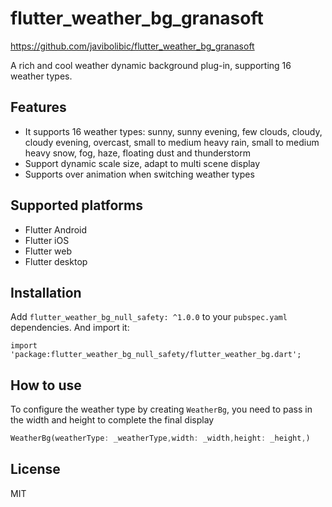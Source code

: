 # flutter_weather_bg_granasoft
https://github.com/javibolibic/flutter_weather_bg_granasoft


A rich and cool weather dynamic background plug-in, supporting 16 weather types.


## Features 

- It supports 16 weather types: sunny, sunny evening, few clouds, cloudy, cloudy evening, overcast, small to medium heavy rain, small to medium heavy snow, fog, haze, floating dust and thunderstorm
- Support dynamic scale size, adapt to multi scene display
- Supports over animation when switching weather types

## Supported platforms 

- Flutter Android
- Flutter iOS
- Flutter web
- Flutter desktop

## Installation

Add  `flutter_weather_bg_null_safety: ^1.0.0` to your `pubspec.yaml` dependencies. And import it:

```dar
import 'package:flutter_weather_bg_null_safety/flutter_weather_bg.dart';
```

## How to use 

To configure the weather type by creating `WeatherBg`, you need to pass in the width and height to complete the final display

```dart
WeatherBg(weatherType: _weatherType,width: _width,height: _height,)
```



## License 

MIT
